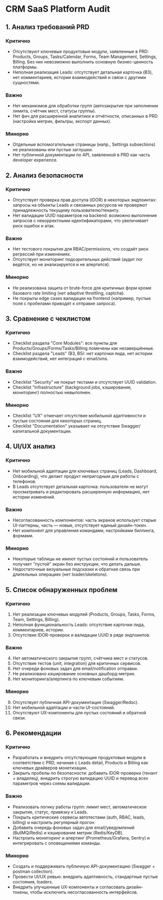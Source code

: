 # CRM SaaS Platform Audit

## 1. Анализ требований PRD

### Критично
- Отсутствуют ключевые продуктовые модули, заявленные в PRD: Products, Groups, Tasks/Calendar, Forms, Team Management, Settings, Billing. Без них невозможно выполнить основную бизнес-ценность платформы.
- Неполная реализация Leads: отсутствует детальная карточка (B3), нет комментариев, истории взаимодействий и связи с другими сущностями.

### Важно
- Нет механизмов для обработки групп (автозакрытие при заполнении лимита, счётчик мест, статусы группы).
- Нет фич для расширенной аналитики и отчётности, описанных в PRD (настройка метрик, фильтры, экспорт данных).

### Минорно
- Отдельные вспомогательные страницы (напр., Settings subsections) не реализованы или пустые заглушки.
- Нет публичной документации по API, заявленной в PRD как часть developer experience.

## 2. Анализ безопасности

### Критично
- Отсутствует проверка прав доступа (IDOR) в некоторых эндпоинтах: запросы на объекты Leads и связанных ресурсов не проверяют принадлежность текущему пользователю/тенанту.
- Нет валидации UUID параметров на backend: возможно выполнение запросов с некорректными идентификаторами, что увеличивает риск ошибок и атак.

### Важно
- Нет тестового покрытия для RBAC/permissions, что создаёт риск регрессий при изменениях.
- Отсутствует мониторинг подозрительных действий (аудит лог ведётся, но не анализируется и не алертится).

### Минорно
- Не реализована защита от brute-force для критичных форм кроме базового rate limiting (нет adaptive throttling, captcha).
- Не покрыты edge cases валидации на frontend (например, пустые поля с пробелами приводят к отправке запроса).

## 3. Сравнение с чеклистом

### Критично
- Checklist раздела "Core Modules": все пункты для Products/Groups/Forms/Tasks/Billing помечены как незавершённые.
- Checklist раздела "Leads" (B3, B5): нет карточки лида, нет истории взаимодействий, нет интеграций с email/sms.

### Важно
- Checklist "Security" не покрыт тестами и отсутствует UUID validation.
- Checklist "Infrastructure" (background jobs, кэширование, мониторинг) полностью невыполнен.

### Минорно
- Checklist "UX" отмечает отсутствие мобильной адаптивности и пустые состояния для некоторых страниц.
- Checklist "Documentation" указывает на отсутствие Swagger/капитальной документации.

## 4. UI/UX анализ

### Критично
- Нет мобильной адаптации для ключевых страниц (Leads, Dashboard, Onboarding), что делает продукт непригодным для работы с телефонов.
- В Leads отсутствует детальная карточка: пользователи не могут просматривать и редактировать расширенную информацию, нет истории изменений.

### Важно
- Несогласованность компонентов: часть экранов использует старые UI-паттерны, часть — новые, отсутствует единый дизайн-токен.
- Нет компонент для управления командами, настройками биллинга, формами.

### Минорно
- Некоторые таблицы не имеют пустых состояний и пользователь получает "пустой" экран без инструкции, что делать дальше.
- Недостаточные визуальные подсказки и обратная связь при длительных операциях (нет loader/skeletons).

## 5. Список обнаруженных проблем

### Критично
1. Нет реализации ключевых модулей (Products, Groups, Tasks, Forms, Team, Settings, Billing).
2. Неполная функциональность Leads: отсутствие карточки лида, комментариев, истории.
3. Отсутствие IDOR-проверок и валидации UUID в ряде эндпоинтов.

### Важно
4. Нет автоматического закрытия групп, счётчика мест и статусов.
5. Отсутствие тестов (unit, integration) для критичных сервисов.
6. Нет очереди фоновых задач для email/notification отправки.
7. Не реализовано кэширование основных дашборд-метрик.
8. Нет мониторинга/алертинга по ключевым событиям.

### Минорно
9. Отсутствует публичная API-документация (Swagger/Redoc).
10. Нет мобильной адаптации и части UI-состояний.
11. Отсутствуют UX-компоненты для пустых состояний и обратной связи.

## 6. Рекомендации

### Критично
- Разработать и внедрить отсутствующие продуктовые модули в соответствии с PRD, начиная с Leads detail, Products и Billing как ключевых драйверов монетизации.
- Закрыть пробелы по безопасности: добавить IDOR-проверки (тенант + владелец), внедрить строгую валидацию UUID и перевод всех параметров через схемы валидации.

### Важно
- Реализовать логику работы групп: лимит мест, автоматическое закрытие, статус, привязку к Leads.
- Покрыть критические сервисы автотестами (auth, RBAC, leads, billing) и настроить регулярный прогон.
- Добавить очередь фоновых задач для email/уведомлений (BullMQ/Redis) и кэширование метрик (Redis/KeyDB).
- Настроить мониторинг и алертинг (Prometheus/Grafana, Sentry) и интегрировать с оповещениями команды.

### Минорно
- Создать и поддерживать публичную API-документацию (Swagger + postman collection).
- Провести UI/UX ревью: внедрить адаптивность, стандартные пустые состояния, loaders.
- Внедрить улучшенные UX-компоненты и согласовать дизайн-токены, чтобы исключить несогласованность интерфейсов.
